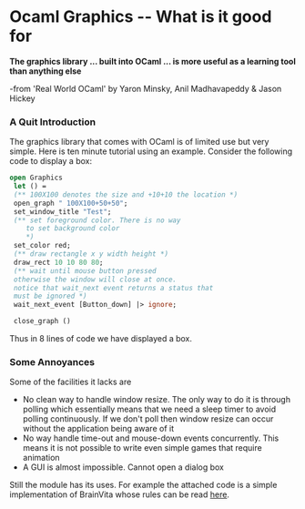 # Ocaml Graphics -- What is it good for 

__The graphics library ... built into OCaml ... is more useful as a learning tool than anything else__

-from 'Real World OCaml' by Yaron Minsky, Anil Madhavapeddy & Jason Hickey

### A Quit Introduction
The graphics library that comes with OCaml is of limited use but very simple. Here is ten minute tutorial using an example.
Consider the following code to display a box:

```OCaml
open Graphics
 let () =
 (** 100X100 denotes the size and +10+10 the location *)
 open_graph " 100X100+50+50";
 set_window_title "Test";
 (** set foreground color. There is no way
    to set background color
    *)
 set_color red;
 (** draw rectangle x y width height *)
 draw_rect 10 10 80 80;
 (** wait until mouse button pressed
 otherwise the window will close at once.
 notice that wait_next event returns a status that 
 must be ignored *)
 wait_next_event [Button_down] |> ignore;

 close_graph ()

```
Thus in 8 lines of code we have displayed a box. 

### Some Annoyances

Some of the facilities it lacks are

* No clean way to handle window resize. The only way to do it is through polling which essentially means
that we need a sleep timer to avoid polling continuously. If we don't poll then  window resize can occur 
without the application being aware of it 
* No way handle time-out and mouse-down events concurrently. This means it is not possible to write even 
simple games that require animation
* A GUI is almost impossible. Cannot open a dialog box



Still the module has its uses. For example the attached code is a simple implementation of BrainVita whose rules can be 
read [here](https://thesundayprogrammer.wordpress.com/2011/03/19/brainvita-solution/). 
